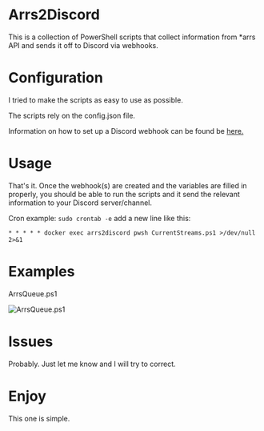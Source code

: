 # Arrs2Discord
This is a collection of PowerShell scripts that collect information from *arrs API and sends it off to Discord via webhooks.

# Configuration
I tried to make the scripts as easy to use as possible.

The scripts rely on the config.json file.


Information on how to set up a Discord webhook can be found be [here.](https://support.discord.com/hc/en-us/articles/228383668-Intro-to-Webhooks)

# Usage
That's it. Once the webhook(s) are created and the variables are filled in properly, you should be able to run the scripts and it send the relevant information to your Discord server/channel.

Cron example:
```sudo crontab -e```
add a new line like this:

```# Current Streams
* * * * * docker exec arrs2discord pwsh CurrentStreams.ps1 >/dev/null 2>&1
```

# Examples
ArrsQueue.ps1

![ArrsQueue.ps1](https://i.imgur.com/PolZ2It.png)

# Issues
Probably. Just let me know and I will try to correct.

# Enjoy
This one is simple.
